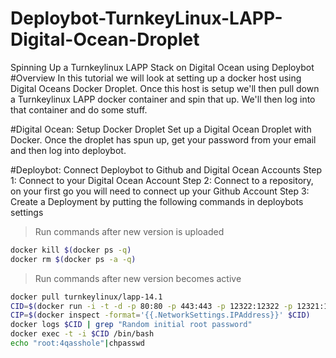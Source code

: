 # Deploybot-TurnkeyLinux-LAPP-Digital-Ocean-Droplet
Spinning Up a Turnkeylinux LAPP Stack on Digital Ocean using Deploybot
#Overview
In this tutorial we will look at setting up a docker host using Digital Oceans Docker Droplet. Once this host is setup we'll then pull down a Turnkeylinux LAPP docker container and spin that up. We'll then log into that container and do some stuff.

#Digital Ocean: Setup Docker Droplet 
Set up a Digital Ocean Droplet with Docker. Once the droplet has spun up, get your password from your email and then log into deploybot. 

#Deploybot: Connect Deploybot to Github and Digital Ocean Accounts 
Step 1: Connect to your Digital Ocean Account
Step 2: Connect to a repository, on your first go you will need to connect up your Github Account
Step 3: Create a Deployment by putting the following commands in deploybots settings

> Run commands after new version is uploaded

```bash
docker kill $(docker ps -q)
docker rm $(docker ps -a -q)
```

> Run commands after new version becomes active

```bash
docker pull turnkeylinux/lapp-14.1
CID=$(docker run -i -t -d -p 80:80 -p 443:443 -p 12322:12322 -p 12321:12321 -p 12320:12320 -p 2222:22 -p 5432:5432 turnkeylinux/lapp-14.1)
CIP=$(docker inspect -format='{{.NetworkSettings.IPAddress}}' $CID)
docker logs $CID | grep "Random initial root password"
docker exec -t -i $CID /bin/bash
echo "root:4qasshole"|chpasswd
```

